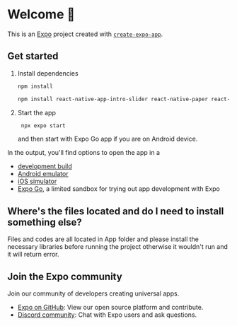 # Welcome 👋

This is an [Expo](https://expo.dev) project created with [`create-expo-app`](https://www.npmjs.com/package/create-expo-app).

## Get started

1. Install dependencies

   ```bash
   npm install 
   ```
    ```bash
   npm install react-native-app-intro-slider react-native-paper react-native-svg @expo/vector-icons expo-linear-gradient
   ```

2. Start the app

   ```bash
    npx expo start
   ```
   and then start with Expo Go app if you are on Android device. 

In the output, you'll find options to open the app in a

- [development build](https://docs.expo.dev/develop/development-builds/introduction/)
- [Android emulator](https://docs.expo.dev/workflow/android-studio-emulator/)
- [iOS simulator](https://docs.expo.dev/workflow/ios-simulator/)
- [Expo Go](https://expo.dev/go), a limited sandbox for trying out app development with Expo

## Where's the files located and do I need to install something else?
Files and codes are all located in App folder and please install the necessary libraries before running the project otherwise it wouldn't run and it will return error. 

## Join the Expo community

Join our community of developers creating universal apps.

- [Expo on GitHub](https://github.com/expo/expo): View our open source platform and contribute.
- [Discord community](https://chat.expo.dev): Chat with Expo users and ask questions.
